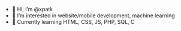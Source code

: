 - 👋 Hi, I’m @xpatk
- 👀 I’m interested in website/mobile development, machine learning
- 🌱 Currently learning HTML, CSS, JS, PHP, SQL, C

<!---
xpatk/xpatk is a ✨ special ✨ repository because its `README.md` (this file) appears on your GitHub profile.
You can click the Preview link to take a look at your changes.
--->

